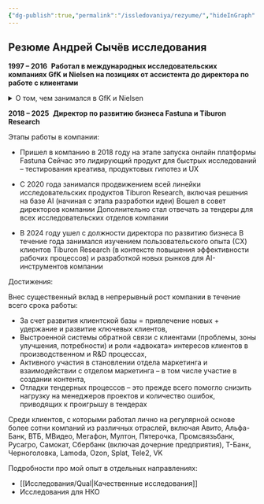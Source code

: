```yaml
---
{"dg-publish":true,"permalink":"/issledovaniya/rezyume/","hideInGraph":true,"pinned":true}
---
```



## Резюме Андрей Сычёв исследования

  **1997 – 2016**  **Работал в международных исследовательских компаниях GfK и Nielsen на позициях от ассистента до директора по работе с клиентами** 

<details>

  <summary>О том, чем занимался в GfK и Nielsen  </summary>

  

- **GfK** Принимал активное участие в развитии «с нуля» HealthCare Research – (исследования фармацевтического рынка), руководил направлением исследований безрецептурных препаратов

- **GfK** Отвечал за развитие методик New Product Development –  исследования для успешного вывода новых продуктов на рынки 

- **GfK** Руководил исследовательской командой в подразделении потребительских панелей

- **Nielsen** Развил с нуля направление автомобильных исследований в Nielsen - работал напрямую с японскими производителями

  

</details>


**2018 – 2025**  **Директор по развитию бизнеса Fastuna и Tiburon Research**

Этапы работы в компании:

- Пришел в компанию в 2018 году на этапе запуска онлайн платформы Fastuna Сейчас это лидирующий продукт для быстрых исследований – тестирования креатива, продуктовых гипотез и UX 

- С 2020 года занимался продвижением всей линейки исследовательских продуктов Tiburon Research, включая решения на базе AI (начиная с этапа разработки идеи) Вошел в совет директоров компании Дополнительно стал отвечать за тендеры для всех исследовательских отделов компании

- В 2024 году ушел с должности директора по развитию бизнеса В течение года занимался изучением пользовательского опыта (СX) клиентов Tiburon Research (в контексте повышения эффективности рабочих процессов) и разработкой новых рынков для AI-инструментов компании

Достижения:

Внес существенный вклад в непрерывный рост компании в течение всего срока работы:   

- За счет развития клиентской базы = привлечение  новых + удержание и развитие ключевых клиентов,
- Выстроенной системы обратной связи с клиентами (проблемы, зоны улучшения, потребности) и роли «адвоката» интересов клиентов в производственном и R&D процессах,
- Активного участия в становлении отдела маркетинга и взаимодействии с отделом маркетинга – в том числе участие в создании контента,
- Отладки тендерных процессов – это прежде всего помогло снизить нагрузку на менеджеров проектов и количество ошибок, приводящих к проигрышу в тендерах


Среди клиентов, с которыми работал лично на регулярной основе более сотни компаний из различных отраслей, включая Авито, Альфа-Банк, ВТБ, МВидео, Мегафон, Мултон, Пятерочка, Промсвязьбанк, Русагро, Самокат,  Сбербанк (включая дочерние предприятия), Т-Банк, Черноголовка, Lamoda, Ozon, Splat, Tele2, VK

Подробности про мой опыт в отдельных направлениях:
- [[Исследования/Qual\|Качественные исследования]]
- Исследования для НКО  


 